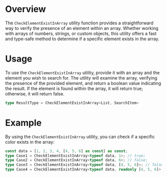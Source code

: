 # Overview
The `CheckElementExistInArray` utility function provides a straightforward way to verify the presence of an element within an array. Whether working with arrays of numbers, strings, or custom objects, this utility offers a fast and type-safe method to determine if a specific element exists in the array.

# Usage
To use the `CheckElementExistInArray` utility, provide it with an array and the element you wish to search for. The utility will examine the array, verifying the presence of the provided element, and return a boolean value indicating the result. If the element is found within the array, it will return true; otherwise, it will return false.
```typescript
type ResultType = CheckElementExistInArray<List, SearchItem>
```

# Example
By using the `CheckElementExistInArray` utility, you can check if a specific color exists in the array:
```typescript
const data = [1, 2, 3, 4, [4, 5, 6] as const] as const;
type Case1 = CheckElementExistInArray<typeof data, 1>; // true;
type Case2 = CheckElementExistInArray<typeof data, 6>; // false;
type Case3 = CheckElementExistInArray<typeof data, [4, 5, 6]>; // false
type Case4 = CheckElementExistInArray<typeof data, readonly [4, 5, 6]>; // true
```
